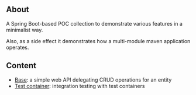 ## About

A Spring Boot-based POC collection to demonstrate various features in a minimalist way.

Also, as a side effect it demonstrates how a multi-module maven application operates.

## Content

- [Base](base/README.md): a simple web API delegating CRUD operations for an entity
- [Test container](test-container/README.md): integration testing with test containers
